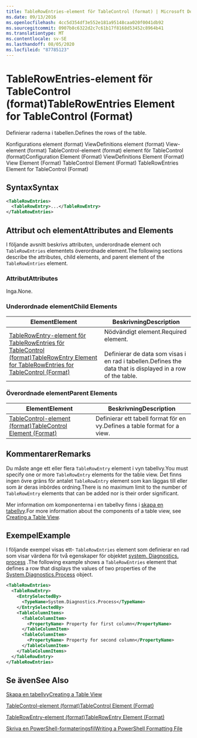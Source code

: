 ```yaml
---
title: TableRowEntries-element för TableControl (format) | Microsoft Docs
ms.date: 09/13/2016
ms.openlocfilehash: 4cc5d354df3e552e181a95148caa020f0041db92
ms.sourcegitcommit: 0907b8c6322d2c7c61b17f8168d53452c8964b41
ms.translationtype: MT
ms.contentlocale: sv-SE
ms.lasthandoff: 08/05/2020
ms.locfileid: "87785123"
---
```

# <a name="tablerowentries-element-for-tablecontrol-format"></a><span data-ttu-id="9ead0-102">TableRowEntries-element för TableControl (format)</span><span class="sxs-lookup"><span data-stu-id="9ead0-102">TableRowEntries Element for TableControl (Format)</span></span>

<span data-ttu-id="9ead0-103">Definierar raderna i tabellen.</span><span class="sxs-lookup"><span data-stu-id="9ead0-103">Defines the rows of the table.</span></span>

<span data-ttu-id="9ead0-104">Konfigurations element (format) ViewDefinitions element (format) View-element (format) TableControl-element (format) element för TableControl (format)</span><span class="sxs-lookup"><span data-stu-id="9ead0-104">Configuration Element (Format) ViewDefinitions Element (Format) View Element (Format) TableControl Element (Format) TableRowEntries Element for TableControl (Format)</span></span>

## <a name="syntax"></a><span data-ttu-id="9ead0-105">Syntax</span><span class="sxs-lookup"><span data-stu-id="9ead0-105">Syntax</span></span>

```xml
<TableRowEntries>
  <TableRowEntry>...</TableRowEntry>
</TableRowEntries>
```

## <a name="attributes-and-elements"></a><span data-ttu-id="9ead0-106">Attribut och element</span><span class="sxs-lookup"><span data-stu-id="9ead0-106">Attributes and Elements</span></span>

<span data-ttu-id="9ead0-107">I följande avsnitt beskrivs attributen, underordnade element och `TableRowEntries` elementets överordnade element.</span><span class="sxs-lookup"><span data-stu-id="9ead0-107">The following sections describe the attributes, child elements, and parent element of the `TableRowEntries` element.</span></span>

### <a name="attributes"></a><span data-ttu-id="9ead0-108">Attribut</span><span class="sxs-lookup"><span data-stu-id="9ead0-108">Attributes</span></span>

<span data-ttu-id="9ead0-109">Inga.</span><span class="sxs-lookup"><span data-stu-id="9ead0-109">None.</span></span>

### <a name="child-elements"></a><span data-ttu-id="9ead0-110">Underordnade element</span><span class="sxs-lookup"><span data-stu-id="9ead0-110">Child Elements</span></span>

|<span data-ttu-id="9ead0-111">Element</span><span class="sxs-lookup"><span data-stu-id="9ead0-111">Element</span></span>|<span data-ttu-id="9ead0-112">Beskrivning</span><span class="sxs-lookup"><span data-stu-id="9ead0-112">Description</span></span>|
|-------------|-----------------|
|[<span data-ttu-id="9ead0-113">TableRowEntry-element för TableRowEntries för TableControl (format)</span><span class="sxs-lookup"><span data-stu-id="9ead0-113">TableRowEntry Element for TableRowEntries for TableControl (Format)</span></span>](./tablerowentry-element-for-tablerowentries-for-tablecontrol-format.md)|<span data-ttu-id="9ead0-114">Nödvändigt element.</span><span class="sxs-lookup"><span data-stu-id="9ead0-114">Required element.</span></span><br /><br /> <span data-ttu-id="9ead0-115">Definierar de data som visas i en rad i tabellen.</span><span class="sxs-lookup"><span data-stu-id="9ead0-115">Defines the data that is displayed in a row of the table.</span></span>|

### <a name="parent-elements"></a><span data-ttu-id="9ead0-116">Överordnade element</span><span class="sxs-lookup"><span data-stu-id="9ead0-116">Parent Elements</span></span>

|<span data-ttu-id="9ead0-117">Element</span><span class="sxs-lookup"><span data-stu-id="9ead0-117">Element</span></span>|<span data-ttu-id="9ead0-118">Beskrivning</span><span class="sxs-lookup"><span data-stu-id="9ead0-118">Description</span></span>|
|-------------|-----------------|
|[<span data-ttu-id="9ead0-119">TableControl-element (format)</span><span class="sxs-lookup"><span data-stu-id="9ead0-119">TableControl Element (Format)</span></span>](./tablecontrol-element-format.md)|<span data-ttu-id="9ead0-120">Definierar ett tabell format för en vy.</span><span class="sxs-lookup"><span data-stu-id="9ead0-120">Defines a table format for a view.</span></span>|

## <a name="remarks"></a><span data-ttu-id="9ead0-121">Kommentarer</span><span class="sxs-lookup"><span data-stu-id="9ead0-121">Remarks</span></span>

<span data-ttu-id="9ead0-122">Du måste ange ett eller flera `TableRowEntry` element i vyn tabellvy.</span><span class="sxs-lookup"><span data-stu-id="9ead0-122">You must specify one or more `TableRowEntry` elements for the table view.</span></span> <span data-ttu-id="9ead0-123">Det finns ingen övre gräns för antalet `TableRowEntry` element som kan läggas till eller som är deras inbördes ordning.</span><span class="sxs-lookup"><span data-stu-id="9ead0-123">There is no maximum limit to the number of `TableRowEntry` elements that can be added nor is their order significant.</span></span>

<span data-ttu-id="9ead0-124">Mer information om komponenterna i en tabellvy finns i [skapa en tabellvy](./creating-a-table-view.md).</span><span class="sxs-lookup"><span data-stu-id="9ead0-124">For more information about the components of a table view, see [Creating a Table View](./creating-a-table-view.md).</span></span>

## <a name="example"></a><span data-ttu-id="9ead0-125">Exempel</span><span class="sxs-lookup"><span data-stu-id="9ead0-125">Example</span></span>

<span data-ttu-id="9ead0-126">I följande exempel visas ett- `TableRowEntries` element som definierar en rad som visar värdena för två egenskaper för objektet [system. Diagnostics. process](/dotnet/api/System.Diagnostics.Process) .</span><span class="sxs-lookup"><span data-stu-id="9ead0-126">The following example shows a `TableRowEntries` element that defines a row that displays the values of two properties of the [System.Diagnostics.Process](/dotnet/api/System.Diagnostics.Process) object.</span></span>

```xml
<TableRowEntries>
  <TableRowEntry>
    <EntrySelectedBy>
      <TypeName>System.Diagnostics.Process</TypeName>
    </EntrySelectedBy>
    <TableColumnItems>
      <TableColumnItem>
        <PropertyName> Property for first column</PropertyName>
      </TableColumnItem>
      <TableColumnItem>
        <PropertyName> Property for second column</PropertyName>
      </TableColumnItem>
    </TableColumnItems>
  </TableRowEntry>
</TableRowEntries>

```

## <a name="see-also"></a><span data-ttu-id="9ead0-127">Se även</span><span class="sxs-lookup"><span data-stu-id="9ead0-127">See Also</span></span>

[<span data-ttu-id="9ead0-128">Skapa en tabellvy</span><span class="sxs-lookup"><span data-stu-id="9ead0-128">Creating a Table View</span></span>](./creating-a-table-view.md)

[<span data-ttu-id="9ead0-129">TableControl-element (format)</span><span class="sxs-lookup"><span data-stu-id="9ead0-129">TableControl Element (Format)</span></span>](./tablecontrol-element-format.md)

[<span data-ttu-id="9ead0-130">TableRowEntry-element (format)</span><span class="sxs-lookup"><span data-stu-id="9ead0-130">TableRowEntry Element (Format)</span></span>](./tablerowentry-element-for-tablerowentries-for-tablecontrol-format.md)

[<span data-ttu-id="9ead0-131">Skriva en PowerShell-formateringsfil</span><span class="sxs-lookup"><span data-stu-id="9ead0-131">Writing a PowerShell Formatting File</span></span>](./writing-a-powershell-formatting-file.md)
